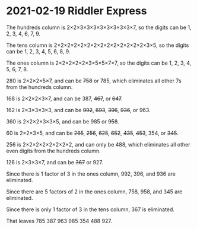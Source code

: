 2021-02-19 Riddler Express
==========================
The hundreds column is 2×2×3×3×3×3×3×3×3×3×7, so the digits can be 1, 2, 3, 4, 6, 7, 9.

The tens column is 2×2×2×2×2×2×2×2×2×2×2×2×2×2×3×5, so the digits can be 1, 2, 3, 4, 5, 6, 8, 9.

The ones column is 2×2×2×2×2×3×5×5×7×7, so the digits can be 1, 2, 3, 4, 5, 6, 7, 8.

280 is 2×2×2×5×7, and can be ~~758~~ or 785, which eliminates all other 7s from the hundreds column.

168 is 2×2×2×3×7, and can be 387, ~~467~~, or ~~647~~.

162 is 2×3×3×3×3, and can be ~~992~~, ~~693~~, ~~396~~, ~~936~~, or 963.

360 is 2×2×2×3×3×5, and can be 985 or ~~958~~.

60 is 2×2×3×5, and can be ~~265~~, ~~256~~, ~~625~~, ~~652~~, ~~435~~, ~~453~~, 354, or ~~345~~.

256 is 2×2×2×2×2×2×2×2, and can only be 488, which eliminates all other even digits from the hundreds column.

126 is 2×3×3×7, and can be ~~367~~ or 927.

Since there is 1 factor of 3 in the ones column, 992, 396, and 936 are eliminated.

Since there are 5 factors of 2 in the ones column, 758, 958, and 345 are eliminated.

Since there is only 1 factor of 3 in the tens column, 367 is eliminated.

That leaves 785 387 963 985 354 488 927.
